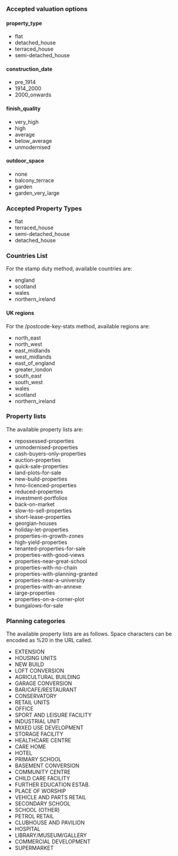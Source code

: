 
### Accepted valuation options

#### property_type

- flat
- detached_house
- terraced_house
- semi-detached_house

#### construction_date

- pre_1914
- 1914_2000
- 2000_onwards


#### finish_quality 
- very_high
- high
- average
- below_average
- unmodernised

#### outdoor_space
- none
- balcony_terrace
- garden
- garden_very_large


### Accepted Property Types

- flat
- terraced_house
- semi-detached_house
- detached_house


### Countries List
For the stamp duty method, available countries are:

- england
- scotland
- wales
- northern_ireland

#### UK regions
For the /postcode-key-stats method, available regions are:

- north_east
- north_west
- east_midlands
- west_midlands
- east_of_england
- greater_london
- south_east
- south_west
- wales
- scotland
- northern_ireland


### Property lists
The available property lists are:

- repossessed-properties
- unmodernised-properties
- cash-buyers-only-properties
- auction-properties
- quick-sale-properties
- land-plots-for-sale
- new-build-properties
- hmo-licenced-properties
- reduced-properties
- investment-portfolios
- back-on-market
- slow-to-sell-properties
- short-lease-properties
- georgian-houses
- holiday-let-properties
- properties-in-growth-zones
- high-yield-properties
- tenanted-properties-for-sale
- properties-with-good-views
- properties-near-great-school
- properties-with-no-chain
- properties-with-planning-granted
- properties-near-a-university
- properties-with-an-annexe
- large-properties
- properties-on-a-corner-plot
- bungalows-for-sale


### Planning categories

The available property lists are as follows. Space characters can be encoded as %20 in the URL called.

- EXTENSION
- HOUSING UNITS
- NEW BUILD
- LOFT CONVERSION
- AGRICULTURAL BUILDING
- GARAGE CONVERSION
- BAR/CAFE/RESTAURANT
- CONSERVATORY
- RETAIL UNITS
- OFFICE
- SPORT AND LEISURE FACILITY
- INDUSTRIAL UNIT
- MIXED USE DEVELOPMENT
- STORAGE FACILITY
- HEALTHCARE CENTRE
- CARE HOME
- HOTEL
- PRIMARY SCHOOL
- BASEMENT CONVERSION
- COMMUNITY CENTRE
- CHILD CARE FACILITY
- FURTHER EDUCATION ESTAB.
- PLACE OF WORSHIP
- VEHICLE AND PARTS RETAIL
- SECONDARY SCHOOL
- SCHOOL (OTHER)
- PETROL RETAIL
- CLUBHOUSE AND PAVILION
- HOSPITAL
- LIBRARY/MUSEUM/GALLERY
- COMMERCIAL DEVELOPMENT
- SUPERMARKET